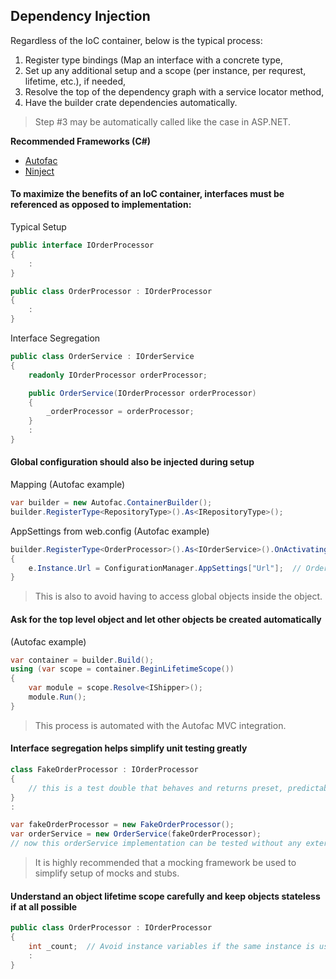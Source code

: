 ## Dependency Injection

Regardless of the IoC container, below is the typical process:
1) Register type bindings (Map an interface with a concrete type,
2) Set up any additional setup and a scope (per instance, per requrest, lifetime, etc.), if needed,
3) Resolve the top of the dependency graph with a service locator method,
4) Have the builder crate dependencies automatically.

> Step #3 may be automatically called like the case in ASP.NET.

**Recommended Frameworks (C#)**
* [Autofac](http://autofaccn.readthedocs.io/en/latest/index.html)
* [Ninject](https://github.com/ninject/Ninject)

#### To maximize the benefits of an IoC container, interfaces must be referenced as opposed to implementation:

Typical Setup
``` csharp
public interface IOrderProcessor
{
    :
}

public class OrderProcessor : IOrderProcessor
{
    :
}
```

Interface Segregation
``` csharp
public class OrderService : IOrderService
{
    readonly IOrderProcessor orderProcessor;

    public OrderService(IOrderProcessor orderProcessor)
    {
        _orderProcessor = orderProcessor;
    }
    :
}
```

#### Global configuration should also be injected during setup
Mapping (Autofac example)
``` csharp
var builder = new Autofac.ContainerBuilder();
builder.RegisterType<RepositoryType>().As<IRepositoryType>();
```
AppSettings from web.config (Autofac example)
``` csharp
builder.RegisterType<OrderProcessor>().As<IOrderService>().OnActivating(e =>
{
    e.Instance.Url = ConfigurationManager.AppSettings["Url"];  // OrderProcessor.Url
}
```
> This is also to avoid having to access global objects inside the object.

#### Ask for the top level object and let other objects be created automatically
(Autofac example)
``` csharp
var container = builder.Build();
using (var scope = container.BeginLifetimeScope())
{
    var module = scope.Resolve<IShipper>();
    module.Run();
}
```
> This process is automated with the Autofac MVC integration.

#### Interface segregation helps simplify unit testing greatly
``` csharp
class FakeOrderProcessor : IOrderProcessor
{
    // this is a test double that behaves and returns preset, predictable results..
}
:

var fakeOrderProcessor = new FakeOrderProcessor();
var orderService = new OrderService(fakeOrderProcessor);
// now this orderService implementation can be tested without any external dependency implementation..
```
> It is highly recommended that a mocking framework be used to simplify setup of mocks and stubs.

#### Understand an object lifetime scope carefully and keep objects stateless if at all possible
``` csharp
public class OrderProcessor : IOrderProcessor
{
    int _count;  // Avoid instance variables if the same instance is used by different callers and/or at different times
    :
}
```



